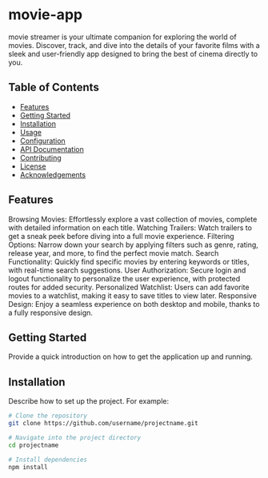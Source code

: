 # movie-app
movie streamer is your ultimate companion for exploring the world of movies. Discover, track, and dive into the details of your favorite films with a sleek and user-friendly app designed to bring the best of cinema directly to you.



## Table of Contents
- [Features](#features)
- [Getting Started](#getting-started)
- [Installation](#installation)
- [Usage](#usage)
- [Configuration](#configuration)
- [API Documentation](#api-documentation)
- [Contributing](#contributing)
- [License](#license)
- [Acknowledgements](#acknowledgements)

## Features
Browsing Movies: Effortlessly explore a vast collection of movies, complete with detailed information on each title.
Watching Trailers: Watch trailers to get a sneak peek before diving into a full movie experience.
Filtering Options: Narrow down your search by applying filters such as genre, rating, release year, and more, to find the perfect movie match.
Search Functionality: Quickly find specific movies by entering keywords or titles, with real-time search suggestions.
User Authorization: Secure login and logout functionality to personalize the user experience, with protected routes for added security.
Personalized Watchlist: Users can add favorite movies to a watchlist, making it easy to save titles to view later.
Responsive Design: Enjoy a seamless experience on both desktop and mobile, thanks to a fully responsive design.

## Getting Started
Provide a quick introduction on how to get the application up and running.

## Installation
Describe how to set up the project. For example:

```bash
# Clone the repository
git clone https://github.com/username/projectname.git

# Navigate into the project directory
cd projectname

# Install dependencies
npm install

